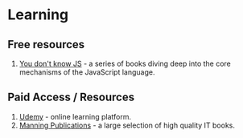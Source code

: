 # Learning

## Free resources
1. [You don't know JS](https://github.com/getify/You-Dont-Know-JS) - a series of books diving deep into the core mechanisms of the JavaScript language.
## Paid Access / Resources
1. [Udemy](https://www.udemy.com/) - online learning platform. 
2. [Manning Publications](https://www.manning.com/) - a large selection of high quality IT books.
